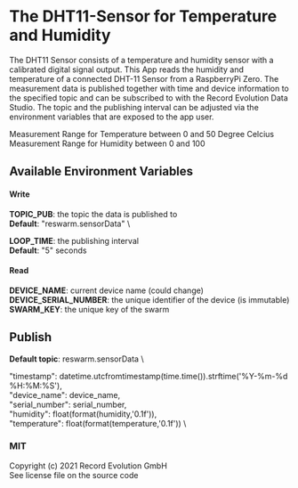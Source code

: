 # The DHT11-Sensor for Temperature and Humidity
The DHT11 Sensor consists of a temperature and humidity sensor with a calibrated digital signal output. This App reads the humidity and temperature of a connected DHT-11 Sensor from a RaspberryPi Zero. The measurement data is published together with time and device information to the specified topic and can be subscribed to with the Record Evolution Data Studio. The topic and the publishing interval can be adjusted via the environment variables that are exposed to the app user.

Measurement Range for Temperature between 0 and 50 Degree Celcius \
Measurement Range for Humidity between 0 and 100


## Available Environment Variables
#### Write
**TOPIC_PUB**: the topic the data is published to \
**Default**: "reswarm.sensorData" \

**LOOP_TIME**: the publishing interval \
**Default**: "5" seconds

#### Read
**DEVICE_NAME**: current device name (could change) \
**DEVICE_SERIAL_NUMBER**: the unique identifier of the device (is immutable) \
**SWARM_KEY**: the unique key of the swarm


## Publish 
**Default topic**: reswarm.sensorData \

"timestamp": datetime.utcfromtimestamp(time.time()).strftime('%Y-%m-%d %H:%M:%S'), \
"device_name": device_name, \
"serial_number": serial_number, \
"humidity": float(format(humidity,'0.1f')), \
"temperature": float(format(temperature,'0.1f')) \

### MIT
Copyright (c) 2021 Record Evolution GmbH \
See license file on the source code